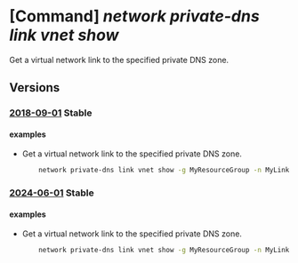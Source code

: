 # [Command] _network private-dns link vnet show_

Get a virtual network link to the specified private DNS zone.

## Versions

### [2018-09-01](/Resources/mgmt-plane/L3N1YnNjcmlwdGlvbnMve30vcmVzb3VyY2Vncm91cHMve30vcHJvdmlkZXJzL21pY3Jvc29mdC5uZXR3b3JrL3ByaXZhdGVkbnN6b25lcy97fS92aXJ0dWFsbmV0d29ya2xpbmtzL3t9/2018-09-01.xml) **Stable**

<!-- mgmt-plane /subscriptions/{}/resourcegroups/{}/providers/microsoft.network/privatednszones/{}/virtualnetworklinks/{} 2018-09-01 -->

#### examples

- Get a virtual network link to the specified private DNS zone.
    ```bash
        network private-dns link vnet show -g MyResourceGroup -n MyLinkName -z www.mysite.com
    ```

### [2024-06-01](/Resources/mgmt-plane/L3N1YnNjcmlwdGlvbnMve30vcmVzb3VyY2Vncm91cHMve30vcHJvdmlkZXJzL21pY3Jvc29mdC5uZXR3b3JrL3ByaXZhdGVkbnN6b25lcy97fS92aXJ0dWFsbmV0d29ya2xpbmtzL3t9/2024-06-01.xml) **Stable**

<!-- mgmt-plane /subscriptions/{}/resourcegroups/{}/providers/microsoft.network/privatednszones/{}/virtualnetworklinks/{} 2024-06-01 -->

#### examples

- Get a virtual network link to the specified private DNS zone.
    ```bash
        network private-dns link vnet show -g MyResourceGroup -n MyLinkName -z www.mysite.com
    ```
